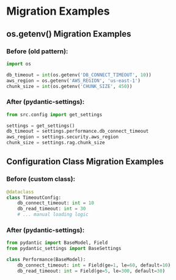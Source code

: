 # Migration Examples

## os.getenv() Migration Examples

### Before (old pattern):
```python
import os

db_timeout = int(os.getenv('DB_CONNECT_TIMEOUT', 10))
aws_region = os.getenv('AWS_REGION', 'us-east-1')
chunk_size = int(os.getenv('CHUNK_SIZE', 450))
```

### After (pydantic-settings):
```python
from src.config import get_settings

settings = get_settings()
db_timeout = settings.performance.db_connect_timeout
aws_region = settings.security.aws_region
chunk_size = settings.rag.chunk_size
```

## Configuration Class Migration Examples

### Before (custom class):
```python
@dataclass
class TimeoutConfig:
    db_connect_timeout: int = 10
    db_read_timeout: int = 30
    # ... manual loading logic
```

### After (pydantic-settings):
```python
from pydantic import BaseModel, Field
from pydantic_settings import BaseSettings

class Performance(BaseModel):
    db_connect_timeout: int = Field(ge=1, le=60, default=10)
    db_read_timeout: int = Field(ge=5, le=300, default=30)
```

